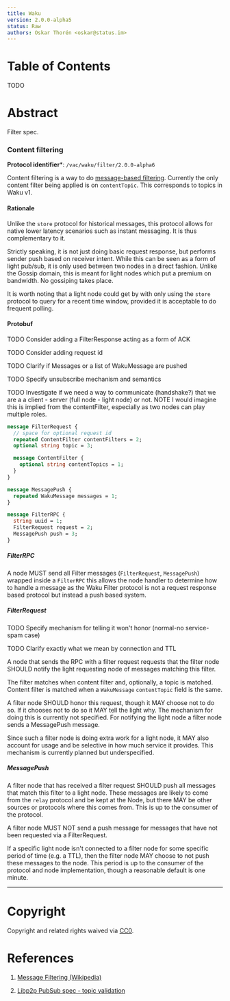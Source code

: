 ```yaml
---
title: Waku
version: 2.0.0-alpha5
status: Raw
authors: Oskar Thorén <oskar@status.im>
---
```


# Table of Contents

TODO

# Abstract

Filter spec.

### Content filtering

**Protocol identifier***: `/vac/waku/filter/2.0.0-alpha6`

Content filtering is a way to do [message-based
filtering](https://en.wikipedia.org/wiki/Publish%E2%80%93subscribe_pattern#Message_filtering).
Currently the only content filter being applied is on `contentTopic`. This
corresponds to topics in Waku v1.

#### Rationale

Unlike the `store` protocol for historical messages, this protocol allows for
native lower latency scenarios such as instant messaging. It is thus
complementary to it.

Strictly speaking, it is not just doing basic request response, but performs
sender push based on receiver intent. While this can be seen as a form of light
pub/sub, it is only used between two nodes in a direct fashion. Unlike the
Gossip domain, this is meant for light nodes which put a premium on bandwidth.
No gossiping takes place.

It is worth noting that a light node could get by with only using the `store`
protocol to query for a recent time window, provided it is acceptable to do
frequent polling.

#### Protobuf

TODO Consider adding a FilterResponse acting as a form of ACK

TODO Consider adding request id

TODO Clarify if Messages or a list of WakuMessage are pushed

TODO Specify unsubscribe mechanism and semantics

TODO Investigate if we need a way to communicate (handshake?) that we are a a client - server (full node - light node) or not.
NOTE I would imagine this is implied from the contentFilter, especially as two nodes can play multiple roles.


```protobuf
message FilterRequest {
  // space for optional request id
  repeated ContentFilter contentFilters = 2;
  optional string topic = 3;

  message ContentFilter {
    optional string contentTopics = 1;
  }
}

message MessagePush {
  repeated WakuMessage messages = 1;
}

message FilterRPC {
  string uuid = 1;
  FilterRequest request = 2;
  MessagePush push = 3;
}
```

##### FilterRPC

A node MUST send all Filter messages (`FilterRequest`, `MessagePush`) wrapped inside a
`FilterRPC` this allows the node handler to determine how to handle a message as the Waku
Filter protocol is not a request response based protocol but instead a push based system.

##### FilterRequest

TODO Specify mechanism for telling it won't honor (normal-no service-spam case)

TODO Clarify exactly what we mean by connection and TTL

A node that sends the RPC with a filter request requests that the filter node
SHOULD notify the light requesting node of messages matching this filter.

The filter matches when content filter and, optionally, a topic is matched.
Content filter is matched when a `WakuMessage` `contentTopic` field is the same.

A filter node SHOULD honor this request, though it MAY choose not to do so. If
it chooses not to do so it MAY tell the light why. The mechanism for doing this
is currently not specified. For notifying the light node a filter node sends a
MessagePush message.

Since such a filter node is doing extra work for a light node, it MAY also
account for usage and be selective in how much service it provides. This
mechanism is currently planned but underspecified.

##### MessagePush

A filter node that has received a filter request SHOULD push all messages that
match this filter to a light node. These messages are likely to come from the
`relay` protocol and be kept at the Node, but there MAY be other sources or
protocols where this comes from. This is up to the consumer of the protocol.

A filter node MUST NOT send a push message for messages that have not been
requested via a FilterRequest.

If a specific light node isn't connected to a filter node for some specific
period of time (e.g. a TTL), then the filter node MAY choose to not push these
messages to the node. This period is up to the consumer of the protocol and node
implementation, though a reasonable default is one minute.

---

# Copyright

Copyright and related rights waived via
[CC0](https://creativecommons.org/publicdomain/zero/1.0/).

# References

1. [Message Filtering (Wikipedia)](https://en.wikipedia.org/wiki/Publish%E2%80%93subscribe_pattern#Message_filtering)

2. [Libp2p PubSub spec - topic validation](https://github.com/libp2p/specs/tree/master/pubsub#topic-validation)
